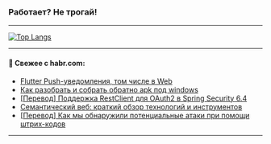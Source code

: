### Работает? Не трогай!

---
<!--
#### 🛠️ Technical stack:

![Java](https://img.shields.io/badge/Java-informational?logo=Oracle&style=flat&logoColor=white&color=FF4500)
![Kotlin](https://img.shields.io/badge/Kotlin-informational?logo=Kotlin&style=flat&logoColor=white&color=774D97)
![TS](https://img.shields.io/badge/TypeScript-informational?logo=typeScript&style=flat&logoColor=black&color=017acc)
![Python](https://img.shields.io/badge/Python-informational?logo=Python&style=flat&logoColor=black&color=ffdd54) <br>
![Spring](https://img.shields.io/badge/Spring-informational?logo=Spring&style=flat&logoColor=white&color=6DB33F) 
![SpringBoot](https://img.shields.io/badge/SpringBoot-informational?logo=SpringBoot&style=flat&logoColor=white&color=6DB33F)
![Nest](https://img.shields.io/badge/NestJS-informational?logo=NestJS&style=flat&logoColor=white&color=E0234E) 
![NodeJS](https://img.shields.io/badge/NodeJS-informational?logo=node.js&style=flat&logoColor=white&color=70A760)<br>
![PostgreSQL](https://img.shields.io/badge/PostgreSQL-informational?logo=PostgreSQL&style=flat&logoColor=white&color=DAA520)
![MongoDB](https://img.shields.io/badge/MongoDB-informational?logo=MongoDB&style=flat&logoColor=white&color=870000)
![Apache](https://img.shields.io/badge/Apache-informational?logo=apache&style=flat&logoColor=white&color=f74e28)

___ 
-->

<!--- #### 🛠️ : --->

[![Top Langs](https://github-readme-stats-82jvfl3w3-advtsettinggmailcoms-projects.vercel.app/api/top-langs/?username=zloylis&langs_count=10&hide_title=true&title_color=e6edf3&size_weight=0.5&count_weight=0.5&layout=compact&hide_progress=true&hide_border=true&theme=dracula)](https://github.com/zloylis)

<!---


####  :octocat:&nbsp;&nbsp; Статистика:

![GitHub stats](https://github-readme-stats-u2qms2cxw-advtsettinggmailcoms-projects.vercel.app/api?username=zloylis&show_icons=true&hide_border=true&theme=dracula&title_color=e6edf3&include_all_commits=true&count_private=true&hide_rank=false&hide_title=true&rank_icon=github)
-->
---

#### 💬 Свежее с habr.com:

<!-- BLOG-POST-LIST:START -->
- [Flutter Push-уведомления, том числе в Web](https://habr.com/ru/articles/857678/?utm_source=habrahabr&utm_medium=rss&utm_campaign=857678)
- [Как разобрать и собрать обратно apk под windows](https://habr.com/ru/articles/857506/?utm_source=habrahabr&utm_medium=rss&utm_campaign=857506)
- [[Перевод] Поддержка RestClient для OAuth2 в Spring Security 6.4](https://habr.com/ru/companies/spring_aio/articles/857664/?utm_source=habrahabr&utm_medium=rss&utm_campaign=857664)
- [Семантический веб: краткий обзор технологий и инструментов](https://habr.com/ru/articles/857652/?utm_source=habrahabr&utm_medium=rss&utm_campaign=857652)
- [[Перевод] Как мы обнаружили потенциальные атаки при помощи штрих-кодов](https://habr.com/ru/companies/ruvds/articles/857540/?utm_source=habrahabr&utm_medium=rss&utm_campaign=857540)
<!-- BLOG-POST-LIST:END -->

---
